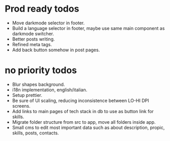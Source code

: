 # Prod ready todos
- Move darkmode selector in footer.
- Build a language selector in footer, maybe use same main component as darkmode switcher.
- Better posts writing.
- Refined meta tags.
- Add back button somehow in post pages.

# no priority todos
- Blur shapes background.
- i18n implementation, english/italian.
- Setup prettier.
- Be sure of UI scaling, reducing inconsistence between LO-HI DPI screens.
- Add links to main pages of tech stack in db to use as button link for skills.
- Migrate folder structure from src to app, move all folders inside app.
- Small cms to edit most important data such as about description, propic, skills, posts, contacts.